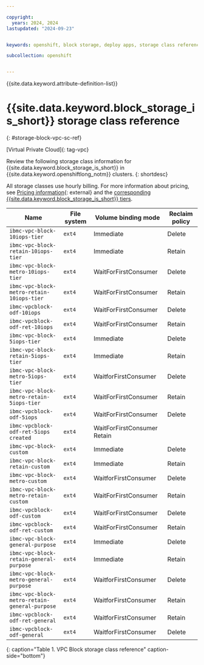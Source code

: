 ```yaml
---

copyright: 
  years: 2024, 2024
lastupdated: "2024-09-23"


keywords: openshift, block storage, deploy apps, storage class reference

subcollection: openshift


---
```


{{site.data.keyword.attribute-definition-list}}



# {{site.data.keyword.block_storage_is_short}} storage class reference
{: #storage-block-vpc-sc-ref}

[Virtual Private Cloud]{: tag-vpc}

Review the following storage class information for {{site.data.keyword.block_storage_is_short}} in {{site.data.keyword.openshiftlong_notm}} clusters.
{: shortdesc}

All storage classes use hourly billing. For more information about pricing, see [Pricing information](https://cloud.ibm.com/infrastructure/provision/vs){: external} and the [corresponding {{site.data.keyword.block_storage_is_short}} tiers](/docs/vpc?topic=vpc-block-storage-profiles#tiers).


| Name | File system | Volume binding mode | Reclaim policy |
| --- | --- | --- | --- |
| `ibmc-vpc-block-10iops-tier` | `ext4` | Immediate | Delete |
| `ibmc-vpc-block-retain-10iops-tier` | `ext4` | Immediate | Retain |
| `ibmc-vpc-block-metro-10iops-tier` | `ext4` | WaitForFirstConsumer | Delete |
| `ibmc-vpc-block-metro-retain-10iops-tier` | `ext4` | WaitForFirstConsumer | Retain |
| `ibmc-vpcblock-odf-10iops` | `ext4` | WaitForFirstConsumer | Delete |
| `ibmc-vpcblock-odf-ret-10iops` | `ext4` | WaitForFirstConsumer | Retain |
| `ibmc-vpc-block-5iops-tier` | `ext4` | Immediate | Delete | 
| `ibmc-vpc-block-retain-5iops-tier` | `ext4` | Immediate | Retain |
| `ibmc-vpc-block-metro-5iops-tier` | `ext4` | WaitforFirstConsumer | Delete | 
| `ibmc-vpc-block-metro-retain-5iops-tier` | `ext4` | WaitForFirstConsumer | Retain |
| `ibmc-vpcblock-odf-5iops` | `ext4` | WaitForFirstConsumer | Delete | 
| `ibmc-vpcblock-odf-ret-5iops created` | `ext4` | WaitForFirstConsumer Retain |
| `ibmc-vpc-block-custom` | `ext4` | Immediate | Delete |
| `ibmc-vpc-block-retain-custom` | `ext4` | Immediate | Retain |
| `ibmc-vpc-block-metro-custom` | `ext4` | WaitforFirstConsumer | Delete |
| `ibmc-vpc-block-metro-retain-custom` | `ext4` | WaitForFirstConsumer | Retain |
| `ibmc-vpcblock-odf-custom` | `ext4` | WaitForFirstConsumer | Delete | 
| `ibmc-vpcblock-odf-ret-custom` | `ext4` | WaitForFirstConsumer | Retain |
| `ibmc-vpc-block-general-purpose` | `ext4` | Immediate | Delete | 
| `ibmc-vpc-block-retain-general-purpose` | `ext4` | Immediate | Retain | 
| `ibmc-vpc-block-metro-general-purpose` | `ext4` | WaitforFirstConsumer | Delete | 
| `ibmc-vpc-block-metro-retain-general-purpose` | `ext4` | WaitforFirstConsumer | Retain | 
| `ibmc-vpcblock-odf-ret-general` | `ext4` | WaitforFirstConsumer | Retain | 
| `ibmc-vpcblock-odf-general` | `ext4` | WaitforFirstConsumer | Delete |
{: caption="Table 1. VPC Block storage class reference" caption-side="bottom"}
